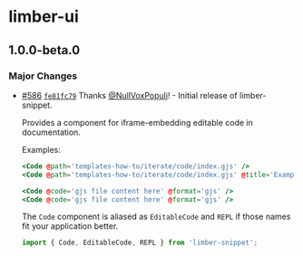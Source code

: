 # limber-ui

## 1.0.0-beta.0

### Major Changes

- [#586](https://github.com/NullVoxPopuli/limber/pull/586) [`fe81fc79`](https://github.com/NullVoxPopuli/limber/commit/fe81fc79130065ca28dd105b48107d2bd4675d84) Thanks [@NullVoxPopuli](https://github.com/NullVoxPopuli)! - Initial release of limber-snippet.

  Provides a component for iframe-embedding editable code in documentation.

  Examples:

  ```hbs
  <Code @path='templates-how-to/iterate/code/index.gjs' />
  <Code @path='templates-how-to/iterate/code/index.gjs' @title='Example iteration' />

  <Code @code='gjs file content here' @format='gjs' />
  <Code @code='gjs file content here' @format='gjs' />
  ```

  The `Code` component is aliased as `EditableCode` and `REPL` if those names fit your application better.

  ```js
  import { Code, EditableCode, REPL } from 'limber-snippet';
  ```
